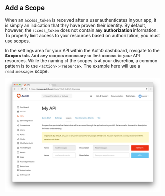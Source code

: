 ## Add a Scope

When an `access_token` is received after a user authenticates in your app, it is simply an indication that they have proven their identity. By default, however, the `access_token` does not contain any **authorization** information. To properly limit access to your resources based on authorization, you must use [scopes](https://auth0.com/docs/api-auth/tutorials/adoption/api-tokens).

In the settings area for your API within the Auth0 dashboard, navigate to the **Scopes** tab. Add any scopes necessary to limit access to your API resources. While the naming of the scopes is at your discretion, a common pattern is to use `<action>:<resource>`. The example here will use a `read:messages` scope.

![centralized login](/media/articles/api-auth/create-scope.png)